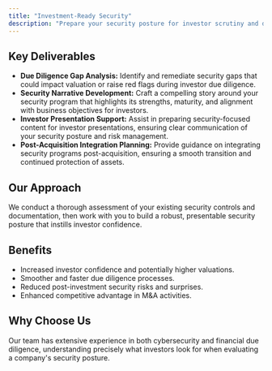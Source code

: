 ```yaml
---
title: "Investment-Ready Security"
description: "Prepare your security posture for investor scrutiny and due diligence."
---
```


## Key Deliverables

*   **Due Diligence Gap Analysis:** Identify and remediate security gaps that could impact valuation or raise red flags during investor due diligence.
*   **Security Narrative Development:** Craft a compelling story around your security program that highlights its strengths, maturity, and alignment with business objectives for investors.
*   **Investor Presentation Support:** Assist in preparing security-focused content for investor presentations, ensuring clear communication of your security posture and risk management.
*   **Post-Acquisition Integration Planning:** Provide guidance on integrating security programs post-acquisition, ensuring a smooth transition and continued protection of assets.

## Our Approach
We conduct a thorough assessment of your existing security controls and documentation, then work with you to build a robust, presentable security posture that instills investor confidence.

## Benefits
*   Increased investor confidence and potentially higher valuations.
*   Smoother and faster due diligence processes.
*   Reduced post-investment security risks and surprises.
*   Enhanced competitive advantage in M&A activities.

## Why Choose Us
Our team has extensive experience in both cybersecurity and financial due diligence, understanding precisely what investors look for when evaluating a company's security posture.
